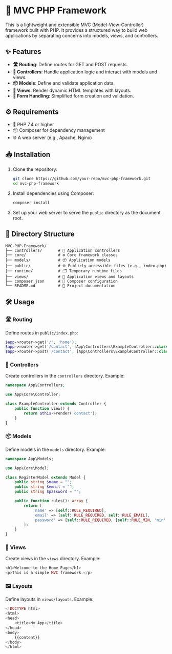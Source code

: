 # 🚀 MVC PHP Framework

This is a lightweight and extensible MVC (Model-View-Controller) framework built with PHP. It provides a structured way to build web applications by separating concerns into models, views, and controllers.

## ✨ Features

- **🛣️ Routing**: Define routes for GET and POST requests.
- **🧠 Controllers**: Handle application logic and interact with models and views.
- **📦 Models**: Define and validate application data.
- **🎨 Views**: Render dynamic HTML templates with layouts.
- **📝 Form Handling**: Simplified form creation and validation.

## ⚙️ Requirements

- 🐘 PHP 7.4 or higher
- 📦 Composer for dependency management
- 🌐 A web server (e.g., Apache, Nginx)

## 📥 Installation

1. Clone the repository:
   ```bash
   git clone https://github.com/your-repo/mvc-php-framework.git
   cd mvc-php-framework
   ```

2. Install dependencies using Composer:
   ```bash
   composer install
   ```

3. Set up your web server to serve the `public` directory as the document root.

## 📂 Directory Structure

```
MVC-PHP-Framework/
├── controllers/       # 🧠 Application controllers
├── core/              # ⚙️ Core framework classes
├── models/            # 📦 Application models
├── public/            # 🌐 Publicly accessible files (e.g., index.php)
├── runtime/           # 🗂️ Temporary runtime files
├── views/             # 🎨 Application views and layouts
├── composer.json      # 📜 Composer configuration
└── README.md          # 📖 Project documentation
```

## 🛠️ Usage

### 🛣️ Routing

Define routes in `public/index.php`:
```php
$app->router->get('/', 'home');
$app->router->get('/contact', [App\Controllers\ExampleController::class, 'view']);
$app->router->post('/contact', [App\Controllers\ExampleController::class, 'handleData']);
```

### 🧠 Controllers

Create controllers in the `controllers` directory. Example:
```php
namespace App\Controllers;

use App\Core\Controller;

class ExampleController extends Controller {
    public function view() {
        return $this->render('contact');
    }
}
```

### 📦 Models

Define models in the `models` directory. Example:
```php
namespace App\Models;

use App\Core\Model;

class RegisterModel extends Model {
    public string $name = "";
    public string $email = "";
    public string $password = "";

    public function rules(): array {
        return [
            'name' => [self::RULE_REQUIRED],
            'email' => [self::RULE_REQUIRED, self::RULE_EMAIL],
            'password' => [self::RULE_REQUIRED, [self::RULE_MIN, 'min' => 8]],
        ];
    }
}
```

### 🎨 Views

Create views in the `views` directory. Example:
```php
<h1>Welcome to the Home Page</h1>
<p>This is a simple MVC framework.</p>
```

### 🖼️ Layouts

Define layouts in `views/layouts`. Example:
```php
<!DOCTYPE html>
<html>
<head>
    <title>My App</title>
</head>
<body>
    {{content}}
</body>
</html>
```